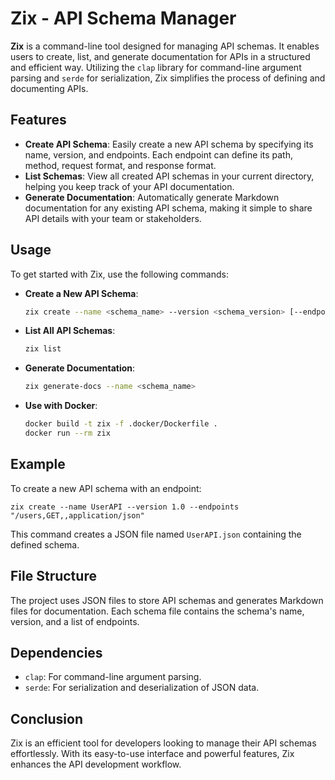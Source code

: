 # Zix - API Schema Manager

**Zix** is a command-line tool designed for managing API schemas. It enables users to create, list, and generate documentation for APIs in a structured and efficient way. Utilizing the `clap` library for command-line argument parsing and `serde` for serialization, Zix simplifies the process of defining and documenting APIs.

## Features

- **Create API Schema**: Easily create a new API schema by specifying its name, version, and endpoints. Each endpoint can define its path, method, request format, and response format.
- **List Schemas**: View all created API schemas in your current directory, helping you keep track of your API documentation.
- **Generate Documentation**: Automatically generate Markdown documentation for any existing API schema, making it simple to share API details with your team or stakeholders.

## Usage

To get started with Zix, use the following commands:

- **Create a New API Schema**:
  ```bash
  zix create --name <schema_name> --version <schema_version> [--endpoints <path,method,request_format,response_format>...]
  ```

- **List All API Schemas**:
  ```bash
  zix list
  ```

- **Generate Documentation**:
  ```bash
  zix generate-docs --name <schema_name>
  ```

- **Use with Docker**:
  ```bash
  docker build -t zix -f .docker/Dockerfile .
  docker run --rm zix
  ```

## Example

To create a new API schema with an endpoint:
```
zix create --name UserAPI --version 1.0 --endpoints "/users,GET,,application/json"
```

This command creates a JSON file named `UserAPI.json` containing the defined schema.

## File Structure

The project uses JSON files to store API schemas and generates Markdown files for documentation. Each schema file contains the schema's name, version, and a list of endpoints.

## Dependencies

- `clap`: For command-line argument parsing.
- `serde`: For serialization and deserialization of JSON data.

## Conclusion

Zix is an efficient tool for developers looking to manage their API schemas effortlessly. With its easy-to-use interface and powerful features, Zix enhances the API development workflow.
